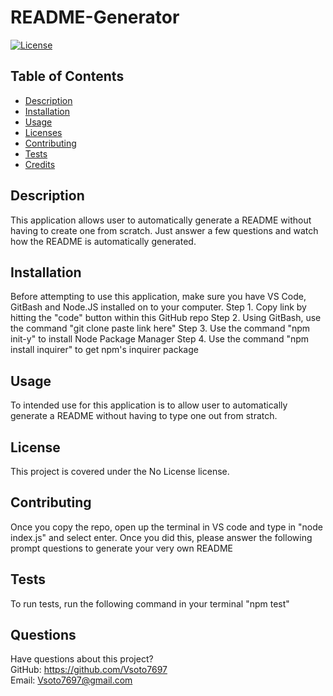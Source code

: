 # README-Generator
  [![License](https://img.shields.io/badge/License-Boost%201.0-lightblue.svg)](https://www.boost.org/LICENSE_1_0.txt)
  ## Table of Contents
  * [Description](#Description)
  * [Installation](#Installation)
  * [Usage](#Usage)
  * [Licenses](#License)
  * [Contributing](#Contribution)
  * [Tests](#Test)
  * [Credits](#Credits)
  ## Description
  This application allows user to automatically generate a README without having to create one from scratch. Just answer a few questions and watch how the README is automatically generated.
  ## Installation
  Before attempting to use this application, make sure you have VS Code, GitBash and Node.JS installed on to your computer. Step 1. Copy link by hitting the "code" button within this GitHub repo Step 2. Using GitBash, use the command "git clone paste link here" Step 3. Use the command "npm init-y" to install Node Package Manager Step 4. Use the command "npm install inquirer" to get npm's inquirer package
  ## Usage
  To intended use for this application is to allow user to automatically generate a README without having to type one out from stratch.
  ## License  
  This project is covered under the No License license.
  ## Contributing
  Once you copy the repo, open up the terminal in VS code and type in "node index.js" and select enter. Once you did this, please answer the following prompt questions to generate your very own README
  ## Tests
  To run tests, run the following command in your terminal "npm test"
  ## Questions
  Have questions about this project?  
  GitHub: https://github.com/Vsoto7697  
  Email: Vsoto7697@gmail.com
